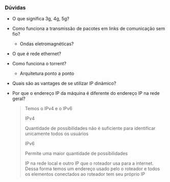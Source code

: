 ### Dúvidas

-   O que significa 3g, 4g, 5g?
-   Como funciona a transmissão de pacotes em links de comunicação sem fio?
    -   Ondas eletromagnéticas?
-   O que é rede ethernet?
-   Como funciona o torrent?
    -   Arquitetura ponto a ponto
-   Quais são as vantages de se utilizar IP dinâmico?

-   Por que o endereço IP da máquina é diferente do endereço IP na rede geral?
    > Temos o IPv4 e o IPv6
    >
    > IPv4
    >
    > Quantidade de possibilidades não é suficiente para identificar unicamente todos os usuários
    >
    > IPv6
    >
    > Permite uma maior quantidade de possibilidades
    >
    > IP na rede local e outro IP que o roteador usa para a internet. Dessa forma temos um endereço usado pelo o roteador e todos os elementos conectados ao roteador tem seu próprio IP
